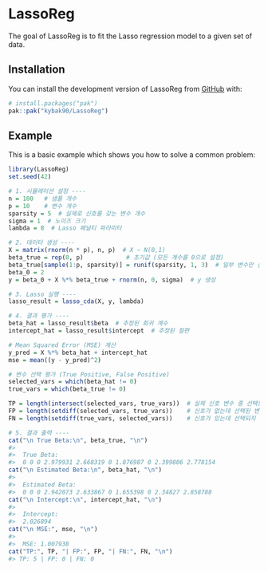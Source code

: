 
<!-- README.md is generated from README.Rmd. Please edit that file -->

# LassoReg

<!-- badges: start -->
<!-- badges: end -->

The goal of LassoReg is to fit the Lasso regression model to a given set
of data.

## Installation

You can install the development version of LassoReg from
[GitHub](https://github.com/) with:

``` r
# install.packages("pak")
pak::pak("kybak90/LassoReg")
```

## Example

This is a basic example which shows you how to solve a common problem:

``` r
library(LassoReg)
set.seed(42)

# 1. 시뮬레이션 설정 ----
n = 100   # 샘플 개수
p = 10    # 변수 개수
sparsity = 5  # 실제로 신호를 갖는 변수 개수
sigma = 1  # 노이즈 크기
lambda = 8  # Lasso 페널티 파라미터

# 2. 데이터 생성 ----
X = matrix(rnorm(n * p), n, p)  # X ~ N(0,1)
beta_true = rep(0, p)            # 초기값 (모든 계수를 0으로 설정)
beta_true[sample(1:p, sparsity)] = runif(sparsity, 1, 3)  # 일부 변수만 신호 부여
beta_0 = 2
y = beta_0 + X %*% beta_true + rnorm(n, 0, sigma)  # y 생성

# 3. Lasso 실행 ----
lasso_result = lasso_cda(X, y, lambda)

# 4. 결과 평가 ----
beta_hat = lasso_result$beta  # 추정된 회귀 계수
intercept_hat = lasso_result$intercept  # 추정된 절편

# Mean Squared Error (MSE) 계산
y_pred = X %*% beta_hat + intercept_hat
mse = mean((y - y_pred)^2)

# 변수 선택 평가 (True Positive, False Positive)
selected_vars = which(beta_hat != 0)
true_vars = which(beta_true != 0)

TP = length(intersect(selected_vars, true_vars))  # 실제 신호 변수 중 선택된 변수
FP = length(setdiff(selected_vars, true_vars))    # 신호가 없는데 선택된 변수
FN = length(setdiff(true_vars, selected_vars))    # 신호가 있는데 선택되지 않은 변수

# 5. 결과 출력 ----
cat("\n True Beta:\n", beta_true, "\n")
#> 
#>  True Beta:
#>  0 0 0 2.979931 2.668319 0 1.876987 0 2.399806 2.778154
cat("\n Estimated Beta:\n", beta_hat, "\n")
#> 
#>  Estimated Beta:
#>  0 0 0 2.942073 2.633867 0 1.655398 0 2.34827 2.858788
cat("\n Intercept:\n", intercept_hat, "\n")
#> 
#>  Intercept:
#>  2.026894
cat("\n MSE:", mse, "\n")
#> 
#>  MSE: 1.007938
cat("TP:", TP, "| FP:", FP, "| FN:", FN, "\n")
#> TP: 5 | FP: 0 | FN: 0
```
